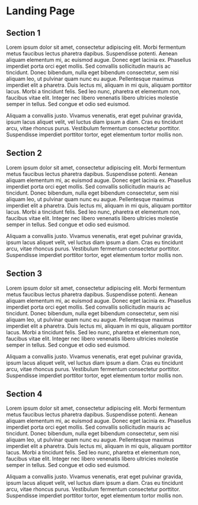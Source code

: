 # Landing Page

## Section 1

Lorem ipsum dolor sit amet, consectetur adipiscing elit. Morbi fermentum metus faucibus lectus pharetra dapibus. Suspendisse potenti. Aenean aliquam elementum mi, ac euismod augue. Donec eget lacinia ex. Phasellus imperdiet porta orci eget mollis. Sed convallis sollicitudin mauris ac tincidunt. Donec bibendum, nulla eget bibendum consectetur, sem nisi aliquam leo, ut pulvinar quam nunc eu augue. Pellentesque maximus imperdiet elit a pharetra. Duis lectus mi, aliquam in mi quis, aliquam porttitor lacus. Morbi a tincidunt felis. Sed leo nunc, pharetra et elementum non, faucibus vitae elit. Integer nec libero venenatis libero ultricies molestie semper in tellus. Sed congue et odio sed euismod.

Aliquam a convallis justo. Vivamus venenatis, erat eget pulvinar gravida, ipsum lacus aliquet velit, vel luctus diam ipsum a diam. Cras eu tincidunt arcu, vitae rhoncus purus. Vestibulum fermentum consectetur porttitor. Suspendisse imperdiet porttitor tortor, eget elementum tortor mollis non.

## Section 2

Lorem ipsum dolor sit amet, consectetur adipiscing elit. Morbi fermentum metus faucibus lectus pharetra dapibus. Suspendisse potenti. Aenean aliquam elementum mi, ac euismod augue. Donec eget lacinia ex. Phasellus imperdiet porta orci eget mollis. Sed convallis sollicitudin mauris ac tincidunt. Donec bibendum, nulla eget bibendum consectetur, sem nisi aliquam leo, ut pulvinar quam nunc eu augue. Pellentesque maximus imperdiet elit a pharetra. Duis lectus mi, aliquam in mi quis, aliquam porttitor lacus. Morbi a tincidunt felis. Sed leo nunc, pharetra et elementum non, faucibus vitae elit. Integer nec libero venenatis libero ultricies molestie semper in tellus. Sed congue et odio sed euismod.

Aliquam a convallis justo. Vivamus venenatis, erat eget pulvinar gravida, ipsum lacus aliquet velit, vel luctus diam ipsum a diam. Cras eu tincidunt arcu, vitae rhoncus purus. Vestibulum fermentum consectetur porttitor. Suspendisse imperdiet porttitor tortor, eget elementum tortor mollis non.

## Section 3

Lorem ipsum dolor sit amet, consectetur adipiscing elit. Morbi fermentum metus faucibus lectus pharetra dapibus. Suspendisse potenti. Aenean aliquam elementum mi, ac euismod augue. Donec eget lacinia ex. Phasellus imperdiet porta orci eget mollis. Sed convallis sollicitudin mauris ac tincidunt. Donec bibendum, nulla eget bibendum consectetur, sem nisi aliquam leo, ut pulvinar quam nunc eu augue. Pellentesque maximus imperdiet elit a pharetra. Duis lectus mi, aliquam in mi quis, aliquam porttitor lacus. Morbi a tincidunt felis. Sed leo nunc, pharetra et elementum non, faucibus vitae elit. Integer nec libero venenatis libero ultricies molestie semper in tellus. Sed congue et odio sed euismod.

Aliquam a convallis justo. Vivamus venenatis, erat eget pulvinar gravida, ipsum lacus aliquet velit, vel luctus diam ipsum a diam. Cras eu tincidunt arcu, vitae rhoncus purus. Vestibulum fermentum consectetur porttitor. Suspendisse imperdiet porttitor tortor, eget elementum tortor mollis non.

## Section 4

Lorem ipsum dolor sit amet, consectetur adipiscing elit. Morbi fermentum metus faucibus lectus pharetra dapibus. Suspendisse potenti. Aenean aliquam elementum mi, ac euismod augue. Donec eget lacinia ex. Phasellus imperdiet porta orci eget mollis. Sed convallis sollicitudin mauris ac tincidunt. Donec bibendum, nulla eget bibendum consectetur, sem nisi aliquam leo, ut pulvinar quam nunc eu augue. Pellentesque maximus imperdiet elit a pharetra. Duis lectus mi, aliquam in mi quis, aliquam porttitor lacus. Morbi a tincidunt felis. Sed leo nunc, pharetra et elementum non, faucibus vitae elit. Integer nec libero venenatis libero ultricies molestie semper in tellus. Sed congue et odio sed euismod.

Aliquam a convallis justo. Vivamus venenatis, erat eget pulvinar gravida, ipsum lacus aliquet velit, vel luctus diam ipsum a diam. Cras eu tincidunt arcu, vitae rhoncus purus. Vestibulum fermentum consectetur porttitor. Suspendisse imperdiet porttitor tortor, eget elementum tortor mollis non.
